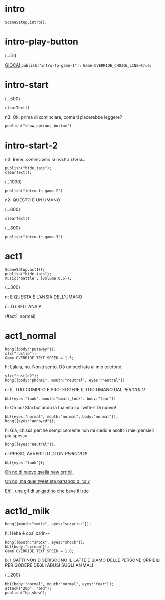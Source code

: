 # intro

`SceneSetup.intro();`

# intro-play-button

(...51)

[GIOCA!](#intro-start) `publish("intro-to-game-1"); Game.OVERRIDE_CHOICE_LINE=true;`

# intro-start

(...500)

`clearText()`

n3: Ok, prima di cominciare, come ti piacerebbe leggere?

`publish("show_options_bottom")`

# intro-start-2

n3: Bene, cominciamo la nostra storia...

```
publish("hide_tabs");
clearText();
```

(...1000)

`publish("intro-to-game-2")`

n2: QUESTO È UN UMANO

(...600)

`clearText()`

(...300)

`publish("intro-to-game-3")`

# act1

```
SceneSetup.act1();
publish("hide_tabs");
music('battle', {volume:0.5});
```

(...300)

n: E QUESTA È L'ANSIA DELL'UMANO

n: _TU_ SEI L'ANSIA

(#act1_normal)


# act1_normal

```
hong({body:"putaway"});
sfx("rustle");
Game.OVERRIDE_TEXT_SPEED = 1.5;
```

h: Lalala, no. Non ti sento. Dò un'occhiata al mio telefono.

```
sfx("rustle2");
hong({body:"phone1", mouth:"neutral", eyes:"neutral"})
```

n: IL TUO COMPITO È PROTEGGERE IL TUO UMANO DAL *PERICOLO*

`bb({eyes:"look", mouth:"small_lock", body:"fear"})`

b: Oh no! Stai buttando la tua vita su Twitter! Di nuovo!

```
bb({eyes:"normal", mouth:"normal", body:"normal"});
hong({eyes:"annoyed"});
```

h: Già, chissà perché semplicemente non mi siedo e asolto i miei pensieri più spesso.

`hong({eyes:"neutral"});`

n: PRESO, AVVERTILO DI UN *PERICOLO!*

```
bb({eyes:"look"});
```

[Oh no di nuovo quella new orribil!](#act1d_news)

[Oh no, ma quel tweet sta parlando di noi?](#act1d_subtweet)

[Eh!i, una gif di un gattino che beve il latte](#act1d_milk)

# act1d_milk

`hong({mouth:"smile", eyes:"surprise"});`

h: Hehe è così carin-- 

```
hong({mouth:"shock", eyes:"shock"});
bb({body:"scream"});
Game.OVERRIDE_TEXT_SPEED = 1.8;
```

b: I GATTI NON DIGERISCONO IL LATTE E SIAMO DELLE PERSONE ORRIBILI PER GODERE DEGLI ABUSI SUGLI ANIMALI

(...200)

```
bb({body:"normal", mouth:"normal", eyes:"fear"});
attack("20p", "bad");
publish("hp_show");
```



